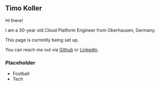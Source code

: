 ## Timo Koller

Hi there!

I am a 30-year old Cloud Platform Engineer from Oberhausen, Germany.

This page is currently being set up.

You can reach me out via [Github](https://github.com/tibuntu) or [LinkedIn](https://de.linkedin.com/in/timokoller).

### Placeholder

- Football
- Tech

